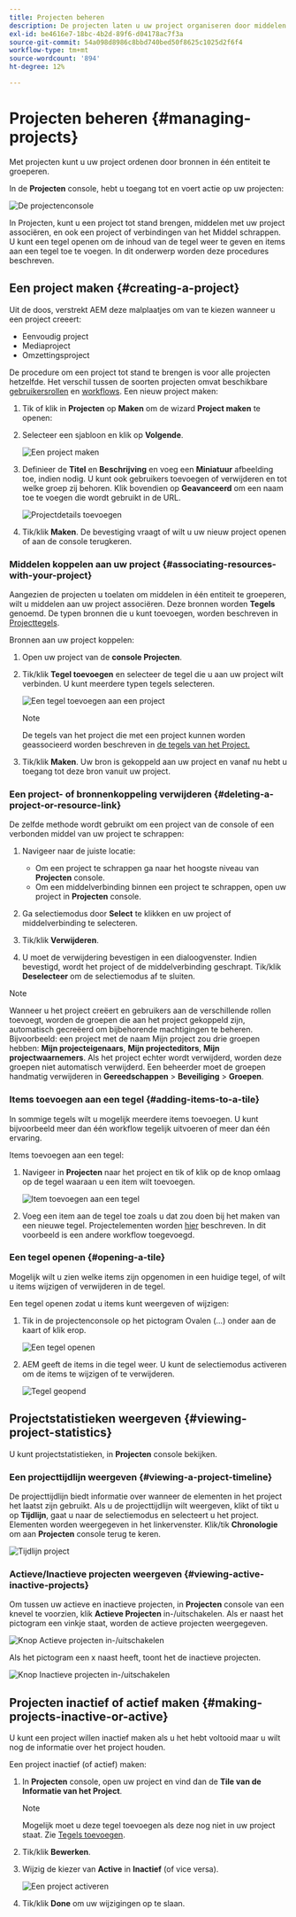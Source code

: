 ```yaml
---
title: Projecten beheren
description: De projecten laten u uw project organiseren door middelen in één entiteit te groeperen die in de console van Projecten kan worden betreden en worden geleid
exl-id: be4616e7-18bc-4b2d-89f6-d04178ac7f3a
source-git-commit: 54a098d8986c8bbd740bed50f8625c1025d2f6f4
workflow-type: tm+mt
source-wordcount: '894'
ht-degree: 12%

---
```


# Projecten beheren {#managing-projects}

Met projecten kunt u uw project ordenen door bronnen in één entiteit te groeperen.

In de **Projecten** console, hebt u toegang tot en voert actie op uw projecten:

![De projectenconsole](/help/sites-cloud/authoring/assets/projects-console.png)

In Projecten, kunt u een project tot stand brengen, middelen met uw project associëren, en ook een project of verbindingen van het Middel schrappen. U kunt een tegel openen om de inhoud van de tegel weer te geven en items aan een tegel toe te voegen. In dit onderwerp worden deze procedures beschreven.

## Een project maken {#creating-a-project}

Uit de doos, verstrekt AEM deze malplaatjes om van te kiezen wanneer u een project creeert:

* Eenvoudig project
* Mediaproject
* Omzettingsproject

<!-- Hiding product photoshoot via cqdoc-18072 as it is not available in Skyline.
* Product Photo Shoot Project 
-->

De procedure om een project tot stand te brengen is voor alle projecten hetzelfde. Het verschil tussen de soorten projecten omvat beschikbare [gebruikersrollen](/help/sites-cloud/authoring/projects/overview.md) en [workflows](/help/sites-cloud/authoring/projects/workflows.md).  Een nieuw project maken:

1. Tik of klik in **Projecten** op **Maken** om de wizard **Project maken** te openen:
1. Selecteer een sjabloon en klik op **Volgende**.

   ![Een project maken](/help/sites-cloud/authoring/assets/projects-create.png)

1. Definieer de **Titel** en **Beschrijving** en voeg een **Miniatuur** afbeelding toe, indien nodig. U kunt ook gebruikers toevoegen of verwijderen en tot welke groep zij behoren. Klik bovendien op **Geavanceerd** om een naam toe te voegen die wordt gebruikt in de URL.

   ![Projectdetails toevoegen](/help/sites-cloud/authoring/assets/projects-add-team.png)

1. Tik/klik **Maken**. De bevestiging vraagt of wilt u uw nieuw project openen of aan de console terugkeren.

### Middelen koppelen aan uw project {#associating-resources-with-your-project}

Aangezien de projecten u toelaten om middelen in één entiteit te groeperen, wilt u middelen aan uw project associëren. Deze bronnen worden **Tegels** genoemd. De typen bronnen die u kunt toevoegen, worden beschreven in [Projecttegels](/help/sites-cloud/authoring/projects/overview.md#project-tiles).

Bronnen aan uw project koppelen:

1. Open uw project van de **console Projecten**.
1. Tik/klik **Tegel toevoegen** en selecteer de tegel die u aan uw project wilt verbinden. U kunt meerdere typen tegels selecteren.

   ![Een tegel toevoegen aan een project](/help/sites-cloud/authoring/assets/projects-add-tile.png)

   >[!NOTE]
   >
   >De tegels van het project die met een project kunnen worden geassocieerd worden beschreven in [de tegels van het Project.](/help/sites-cloud/authoring/projects/overview.md#project-tiles)

1. Tik/klik **Maken**. Uw bron is gekoppeld aan uw project en vanaf nu hebt u toegang tot deze bron vanuit uw project.

### Een project- of bronnenkoppeling verwijderen {#deleting-a-project-or-resource-link}

De zelfde methode wordt gebruikt om een project van de console of een verbonden middel van uw project te schrappen:

1. Navigeer naar de juiste locatie:

   * Om een project te schrappen ga naar het hoogste niveau van **Projecten** console.
   * Om een middelverbinding binnen een project te schrappen, open uw project in **Projecten** console.

1. Ga selectiemodus door **Select** te klikken en uw project of middelverbinding te selecteren.
1. Tik/klik **Verwijderen**.

1. U moet de verwijdering bevestigen in een dialoogvenster. Indien bevestigd, wordt het project of de middelverbinding geschrapt. Tik/klik **Deselecteer** om de selectiemodus af te sluiten.

>[!NOTE]
>
>Wanneer u het project creëert en gebruikers aan de verschillende rollen toevoegt, worden de groepen die aan het project gekoppeld zijn, automatisch gecreëerd om bijbehorende machtigingen te beheren. Bijvoorbeeld: een project met de naam Mijn project zou drie groepen hebben: **Mijn projecteigenaars**, **Mijn projecteditors**, **Mijn projectwaarnemers**. Als het project echter wordt verwijderd, worden deze groepen niet automatisch verwijderd. Een beheerder moet de groepen handmatig verwijderen in **Gereedschappen** > **Beveiliging** > **Groepen**.

### Items toevoegen aan een tegel {#adding-items-to-a-tile}

In sommige tegels wilt u mogelijk meerdere items toevoegen. U kunt bijvoorbeeld meer dan één workflow tegelijk uitvoeren of meer dan één ervaring.

Items toevoegen aan een tegel:

1. Navigeer in **Projecten** naar het project en tik of klik op de knop omlaag op de tegel waaraan u een item wilt toevoegen.

   ![Item toevoegen aan een tegel](/help/sites-cloud/authoring/assets/project-workflows.png)

1. Voeg een item aan de tegel toe zoals u dat zou doen bij het maken van een nieuwe tegel. Projectelementen worden [hier](/help/sites-cloud/authoring/projects/overview.md#project-tiles) beschreven. In dit voorbeeld is een andere workflow toegevoegd.

### Een tegel openen {#opening-a-tile}

Mogelijk wilt u zien welke items zijn opgenomen in een huidige tegel, of wilt u items wijzigen of verwijderen in de tegel.

Een tegel openen zodat u items kunt weergeven of wijzigen:

1. Tik in de projectenconsole op het pictogram Ovalen (...) onder aan de kaart of klik erop.

   ![Een tegel openen](/help/sites-cloud/authoring/assets/project-links.png)

1. AEM geeft de items in die tegel weer. U kunt de selectiemodus activeren om de items te wijzigen of te verwijderen.

   ![Tegel geopend](/help/sites-cloud/authoring/assets/projects-add-link.png)

## Projectstatistieken weergeven {#viewing-project-statistics}

U kunt projectstatistieken, in **Projecten** console bekijken.

### Een projecttijdlijn weergeven {#viewing-a-project-timeline}

De projecttijdlijn biedt informatie over wanneer de elementen in het project het laatst zijn gebruikt. Als u de projecttijdlijn wilt weergeven, klikt of tikt u op **Tijdlijn**, gaat u naar de selectiemodus en selecteert u het project. Elementen worden weergegeven in het linkervenster. Klik/tik **Chronologie** om aan **Projecten** console terug te keren.

![Tijdlijn project](/help/sites-cloud/authoring/assets/projects-timeline.png)

### Actieve/Inactieve projecten weergeven {#viewing-active-inactive-projects}

Om tussen uw actieve en inactieve projecten, in **Projecten** console van een knevel te voorzien, klik **Actieve Projecten** in-/uitschakelen. Als er naast het pictogram een vinkje staat, worden de actieve projecten weergegeven.

![Knop Actieve projecten in-/uitschakelen](/help/sites-cloud/authoring/assets/projects-active.png)

Als het pictogram een x naast heeft, toont het de inactieve projecten.

![Knop Inactieve projecten in-/uitschakelen](/help/sites-cloud/authoring/assets/projects-inactive.png)

## Projecten inactief of actief maken {#making-projects-inactive-or-active}

U kunt een project willen inactief maken als u het hebt voltooid maar u wilt nog de informatie over het project houden.

Een project inactief (of actief) maken:

1. In **Projecten** console, open uw project en vind dan de **Tile van de Informatie van het Project**.

   >[!NOTE]
   Mogelijk moet u deze tegel toevoegen als deze nog niet in uw project staat. Zie [Tegels toevoegen](#adding-items-to-a-tile).

1. Tik/klik **Bewerken**.
1. Wijzig de kiezer van **Active** in **Inactief** (of vice versa).

   ![Een project activeren](/help/sites-cloud/authoring/assets/projects-add-team.png)

1. Tik/klik **Done** om uw wijzigingen op te slaan.
